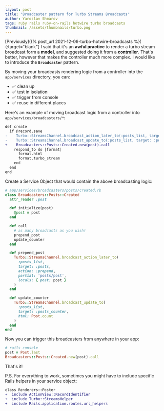 ```yaml
---
layout: post
title: "Broadcaster pattern for Turbo Streams Broadcasts"
author: Yaroslav Shmarov
tags: ruby rails ruby-on-rails hotwire turbo broadcasts
thumbnail: /assets/thumbnails/turbo.png
---
```


[Previously]({% post_url 2021-12-09-turbo-hotwire-broadcasts %}){:target="blank"} I said that it's an **awful practice** to render a turbo stream broadcast form a **model**, and suggested doing it from a **controller**. That's better, however that makes the controller much more complex. I would like to introduce the **`Broadcaster`** pattern.

By moving your broadcasts rendering logic from a controller into the `app/services` directory, you can:
- ✅ clean up
- ✅ test in isolation
- ✅ trigger from console
- ✅ reuse in different places

Here's an example of moving broadcast logic from a controller into `app/services/broadcasters/*`:

```diff
def create
  if @record.save
-    Turbo::StreamsChannel.broadcast_action_later_to(:posts_list, target: :posts, action: :prepend, partial: 'posts/post', locals: { post: post } )
-    Turbo::StreamsChannel.broadcast_update_to(:posts_list, target: :posts_counter, html: Post.count )
+    Broadcasters::Posts::Created.new(post).call
    respond_to do |format|
      format.html
      format.turbo_stream
    end
  end
end
```

Create a Service Object that would contain the above broadcasting logic:

```ruby
# app/services/broadcasters/posts/created.rb
class Broadcasters::Posts::Created
  attr_reader :post

  def initialize(post)
    @post = post
  end

  def call
    # as many broadcasts as you wish!
    prepend_post
    update_counter
  end

  def prepend_post
    Turbo::StreamsChannel.broadcast_action_later_to(
      :posts_list,
      target: :posts,
      action: :prepend,
      partial: 'posts/post',
      locals: { post: post }
    )
  end

  def update_counter
    Turbo::StreamsChannel.broadcast_update_to(
      :posts_list,
      target: :posts_counter,
      html: Post.count
    )
  end
end
```

Now you can trigger this broadcasters from anywhere in your app:

```ruby
# rails console
post = Post.last
Broadcasters::Posts::Created.new(post).call
```

That's it!

P.S. For everything to work, sometimes you might have to include specific Rails helpers in your service object:

```diff
class Renderers::Poster
+  include ActionView::RecordIdentifier
+  include Turbo::StreamsHelper
+  include Rails.application.routes.url_helpers
```